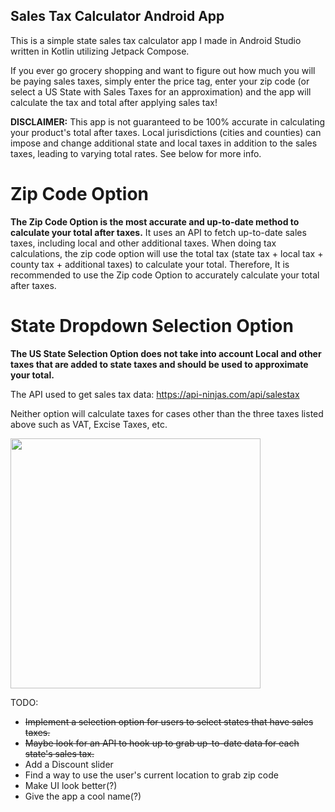 ## Sales Tax Calculator Android App

This is a simple state sales tax calculator app I made in Android Studio written in Kotlin utilizing Jetpack Compose.

If you ever go grocery shopping and want to figure out how much you will be paying sales taxes, simply enter the price tag, enter your zip code (or select a US State with Sales Taxes for an approximation) and the app will calculate the tax and total after applying sales tax! 


**DISCLAIMER:** This app is not guaranteed to be 100% accurate in calculating your product's total after taxes. Local jurisdictions (cities and counties) can impose and change additional state and local taxes in addition to the sales taxes, leading to varying total rates. See below for more info.

# Zip Code Option
**The Zip Code Option is the most accurate and up-to-date method to calculate your total after taxes.** It uses an API to fetch up-to-date sales taxes, including local and other additional taxes. When doing tax calculations, the zip code option will use the total tax (state tax + local tax + county tax + additional taxes) to calculate your total. Therefore, It is recommended to use the Zip code Option to accurately calculate your total after taxes.  

# State Dropdown Selection Option
**The US State Selection Option does not take into account Local and other taxes that are added to state taxes and should be used to approximate your total.**


The API used to get sales tax data: https://api-ninjas.com/api/salestax  

Neither option will calculate taxes for cases other than the three taxes listed above such as VAT, Excise Taxes, etc.

<img src="https://github.com/mylifeisoofed/Sales-Tax-Calculator/assets/58831022/ac4be57b-790d-4d69-b241-ce59ed9e864a" width="400">

TODO:
- ~~Implement a selection option for users to select states that have sales taxes.~~
- ~~Maybe look for an API to hook up to grab up-to-date data for each state's sales tax.~~
- Add a Discount slider
- Find a way to use the user's current location to grab zip code
- Make UI look better(?)
- Give the app a cool name(?)
